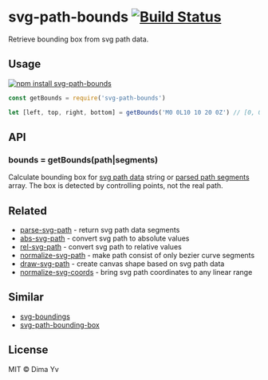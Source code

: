 # svg-path-bounds [![Build Status](https://travis-ci.org/dfcreative/svg-path-bounds.svg?branch=master)](https://travis-ci.org/dy/svg-path-bounds)

Retrieve bounding box from svg path data.

## Usage

[![npm install svg-path-bounds](https://nodei.co/npm/svg-path-bounds.png?mini=true)](https://npmjs.org/package/svg-path-bounds/)

```js
const getBounds = require('svg-path-bounds')

let [left, top, right, bottom] = getBounds('M0 0L10 10 20 0Z') // [0, 0, 20, 10]
```

## API

### bounds = getBounds(path|segments)

Calculate bounding box for [svg path data](https://developer.mozilla.org/en-US/docs/Web/SVG/Attribute/d) string or [parsed path segments](https://www.npmjs.com/package/parse-svg-path) array. The box is detected by controlling points, not the real path.

## Related

* [parse-svg-path](https://npmjs.org/parse-svg-path) - return svg path data segments
* [abs-svg-path](https://npmjs.org/abs-svg-path) - convert svg path to absolute values
* [rel-svg-path](https://npmjs.org/abs-svg-path) - convert svg path to relative values
* [normalize-svg-path](https://npmjs.org/normalize-svg-path) - make path consist of only bezier curve segments
* [draw-svg-path](https://npmjs.org/draw-svg-path) - create canvas shape based on svg path data
* [normalize-svg-coords](https://npmjs.org/normalize-svg-coords) - bring svg path coordinates to any linear range

## Similar

* [svg-boundings](https://www.npmjs.com/package/svg-boundings)
* [svg-path-bounding-box](https://github.com/icons8/svg-path-bounding-box)

## License

MIT © Dima Yv

